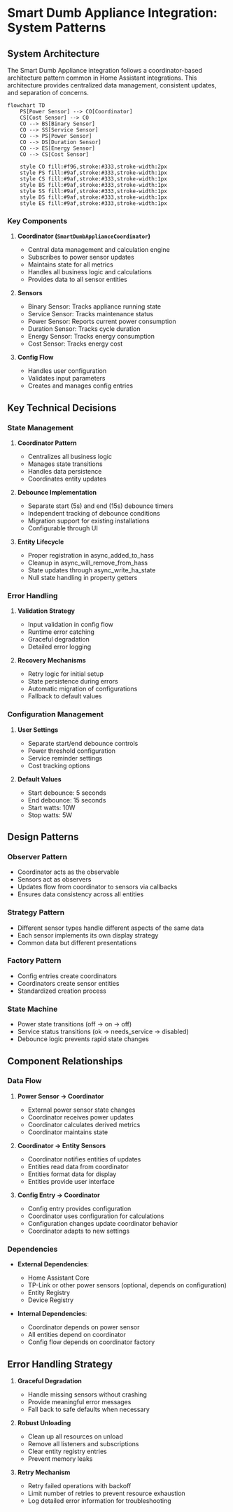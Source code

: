 # Smart Dumb Appliance Integration: System Patterns

## System Architecture

The Smart Dumb Appliance integration follows a coordinator-based architecture pattern common in Home Assistant integrations. This architecture provides centralized data management, consistent updates, and separation of concerns.

```mermaid
flowchart TD
    PS[Power Sensor] --> CO[Coordinator]
    CS[Cost Sensor] --> CO
    CO --> BS[Binary Sensor]
    CO --> SS[Service Sensor]
    CO --> PS[Power Sensor]
    CO --> DS[Duration Sensor]
    CO --> ES[Energy Sensor]
    CO --> CS[Cost Sensor]
    
    style CO fill:#f96,stroke:#333,stroke-width:2px
    style PS fill:#9af,stroke:#333,stroke-width:1px
    style CS fill:#9af,stroke:#333,stroke-width:1px
    style BS fill:#9af,stroke:#333,stroke-width:1px
    style SS fill:#9af,stroke:#333,stroke-width:1px
    style DS fill:#9af,stroke:#333,stroke-width:1px
    style ES fill:#9af,stroke:#333,stroke-width:1px
```

### Key Components

1. **Coordinator (`SmartDumbApplianceCoordinator`)**
   - Central data management and calculation engine
   - Subscribes to power sensor updates
   - Maintains state for all metrics
   - Handles all business logic and calculations
   - Provides data to all sensor entities

2. **Sensors**
   - Binary Sensor: Tracks appliance running state
   - Service Sensor: Tracks maintenance status
   - Power Sensor: Reports current power consumption
   - Duration Sensor: Tracks cycle duration
   - Energy Sensor: Tracks energy consumption
   - Cost Sensor: Tracks energy cost

3. **Config Flow**
   - Handles user configuration
   - Validates input parameters
   - Creates and manages config entries

## Key Technical Decisions

### State Management
1. **Coordinator Pattern**
   - Centralizes all business logic
   - Manages state transitions
   - Handles data persistence
   - Coordinates entity updates

2. **Debounce Implementation**
   - Separate start (5s) and end (15s) debounce timers
   - Independent tracking of debounce conditions
   - Migration support for existing installations
   - Configurable through UI

3. **Entity Lifecycle**
   - Proper registration in async_added_to_hass
   - Cleanup in async_will_remove_from_hass
   - State updates through async_write_ha_state
   - Null state handling in property getters

### Error Handling
1. **Validation Strategy**
   - Input validation in config flow
   - Runtime error catching
   - Graceful degradation
   - Detailed error logging

2. **Recovery Mechanisms**
   - Retry logic for initial setup
   - State persistence during errors
   - Automatic migration of configurations
   - Fallback to default values

### Configuration Management
1. **User Settings**
   - Separate start/end debounce controls
   - Power threshold configuration
   - Service reminder settings
   - Cost tracking options

2. **Default Values**
   - Start debounce: 5 seconds
   - End debounce: 15 seconds
   - Start watts: 10W
   - Stop watts: 5W

## Design Patterns

### Observer Pattern
- Coordinator acts as the observable
- Sensors act as observers
- Updates flow from coordinator to sensors via callbacks
- Ensures data consistency across all entities

### Strategy Pattern
- Different sensor types handle different aspects of the same data
- Each sensor implements its own display strategy
- Common data but different presentations

### Factory Pattern
- Config entries create coordinators
- Coordinators create sensor entities
- Standardized creation process

### State Machine
- Power state transitions (off → on → off)
- Service status transitions (ok → needs_service → disabled)
- Debounce logic prevents rapid state changes

## Component Relationships

### Data Flow

1. **Power Sensor → Coordinator**
   - External power sensor state changes
   - Coordinator receives power updates
   - Coordinator calculates derived metrics
   - Coordinator maintains state

2. **Coordinator → Entity Sensors**
   - Coordinator notifies entities of updates
   - Entities read data from coordinator
   - Entities format data for display
   - Entities provide user interface

3. **Config Entry → Coordinator**
   - Config entry provides configuration
   - Coordinator uses configuration for calculations
   - Configuration changes update coordinator behavior
   - Coordinator adapts to new settings

### Dependencies

- **External Dependencies**:
  - Home Assistant Core
  - TP-Link or other power sensors (optional, depends on configuration)
  - Entity Registry
  - Device Registry

- **Internal Dependencies**:
  - Coordinator depends on power sensor
  - All entities depend on coordinator
  - Config flow depends on coordinator factory

## Error Handling Strategy

1. **Graceful Degradation**
   - Handle missing sensors without crashing
   - Provide meaningful error messages
   - Fall back to safe defaults when necessary

2. **Robust Unloading**
   - Clean up all resources on unload
   - Remove all listeners and subscriptions
   - Clear entity registry entries
   - Prevent memory leaks

3. **Retry Mechanism**
   - Retry failed operations with backoff
   - Limit number of retries to prevent resource exhaustion
   - Log detailed error information for troubleshooting 